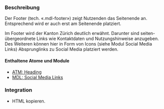 ### Beschreibung

Der Footer (tech. «.mdl-footer») zeigt Nutzenden das Seitenende an. Entsprechend wird er auch erst am Seitenende platziert.

Im Footer wird der Kanton Zürich deutlich erwähnt. Darunter sind seiten-übergeordnete Links wie Kontaktdaten und Nutzungshinweise anzugeben. Des Weiteren können hier in Form von Icons (siehe Modul Social Media Links) Absprunglinks zu Social Media platziert werden. 

#### Enthaltene Atome und Module
* <a href="../../atoms/headings/headings.html">ATM: Heading</a> 
* <a href="../social_media_links/social_media_links.html">MDL: Social Media Links</a>

### Integration
* HTML kopieren.
